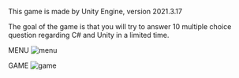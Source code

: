 This game is made by Unity Engine, version 2021.3.17

The goal of the game is that you will try to answer 10 multiple choice question regarding C# and Unity in a limited time.



MENU
![menu](https://github.com/AtaKaleli/QuizMaster/assets/158140699/c6f27dec-7e5d-49ef-a5dd-2c21284e3141)




GAME
![game](https://github.com/AtaKaleli/QuizMaster/assets/158140699/a1d77b5d-8192-4a79-a0c9-bb9097624265)

